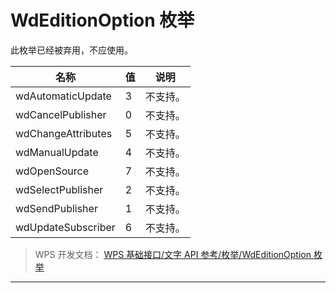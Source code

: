 # WdEditionOption 枚举

此枚举已经被弃用，不应使用。

| 名称               | 值  | 说明     |
|--------------------|-----|----------|
| wdAutomaticUpdate  | 3   | 不支持。 |
| wdCancelPublisher  | 0   | 不支持。 |
| wdChangeAttributes | 5   | 不支持。 |
| wdManualUpdate     | 4   | 不支持。 |
| wdOpenSource       | 7   | 不支持。 |
| wdSelectPublisher  | 2   | 不支持。 |
| wdSendPublisher    | 1   | 不支持。 |
| wdUpdateSubscriber | 6   | 不支持。 |

> WPS 开发文档： [WPS 基础接口/文字 API 参考/枚举/WdEditionOption 枚举](https://qn.cache.wpscdn.cn/encs/doc/office_v19/topics/WPS%20%E5%9F%BA%E7%A1%80%E6%8E%A5%E5%8F%A3/%E6%96%87%E5%AD%97%20API%20%E5%8F%82%E8%80%83/%E6%9E%9A%E4%B8%BE/WdEditionOption%20%E6%9E%9A%E4%B8%BE.html)

------------------------------------------------------------------------
